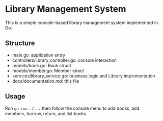# Library Management System


This is a simple console-based library management system implemented in Go.


## Structure


- main.go: application entry
- controllers/library_controller.go: console interaction
- models/book.go: Book struct
- models/member.go: Member struct
- services/library_service.go: business logic and Library implementation
- docs/documentation.md: this file


## Usage


Run `go run ./...` then follow the console menu to add books, add members, borrow, return, and list books.